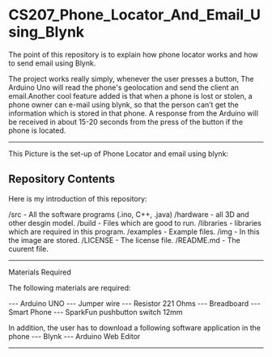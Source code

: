 # CS207_Phone_Locator_And_Email_Using_Blynk

The point of this repository is to explain how phone locator works and how to send email using Blynk. 

The project works really simply, whenever the user presses a button, The Arduino Uno will read the phone's geolocation and send the client an email.Another cool feature added  is that when a phone is lost or stolen, a phone owner can e-mail using blynk, so that the person can’t get the information which is stored in that phone. A response from the Arduino will be received in about 15-20 seconds from the press of the button if the phone is located.

**********************************************************************************************************************
This Picture is the set-up of Phone Locator and email using blynk:








Repository Contents
-------------------
Here is my introduction  of this repository:

/src - All the software programs (.ino, C++, .java)
/hardware -  all 3D and other desgin model.
/build - Files which are good to run.
/libraries - libraries which are required in this program.
/examples - Example files.
/img - In this the image are stored. 
/LICENSE - The license file.
/README.md - The cuurent file.
***********************************************************************************************************************
Materials Required 

The following materials are required:

--- Arduino UNO
--- Jumper wire 
--- Resistor 221 Ohms
--- Breadboard
--- Smart Phone 
--- SparkFun pushbutton switch 12mm

In addition, the user has to download a following software application in the phone
--- Blynk 
--- Arduino Web Editor 

**********************************************************************************************************************

